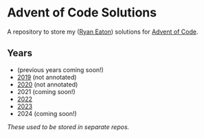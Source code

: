 # Advent of Code Solutions
A repository to store my ([Ryan Eaton](https://www.linkedin.com/in/ryan-l-eaton/)) solutions for [Advent of Code](https://adventofcode.com/).

## Years
 - (previous years coming soon!)
 - [2019](2019/readme.md) (not annotated)
 - [2020](2020/readme.md) (not annotated)
 - 2021 (coming soon!)
 - [2022](2022/README.md)
 - [2023](2023/readme.md)
 - 2024 (coming soon!)

 *These used to be stored in separate repos.*